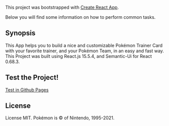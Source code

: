 This project was bootstrapped with [Create React App](https://github.com/facebookincubator/create-react-app).

Below you will find some information on how to perform common tasks.<br>

## Synopsis

This App helps you to build a nice and customizable Pokémon Trainer Card with your favorite trainer, and your Pokémon Team, in an easy and fast way. This Project was built using React.js 15.5.4, and Semantic-Ui for React 0.68.3. 

## Test the Project!

[Test in Github Pages](https://josesalasni.github.io/trainercard/)


## License

License MIT.
Pokémon is © of Nintendo, 1995-2021.
